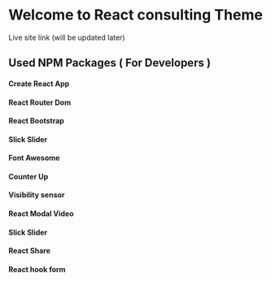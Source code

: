 # Welcome to React consulting Theme 

Live site link (will be updated later)

## Used NPM Packages ( For Developers )
#### Create React App
#### React Router Dom
#### React Bootstrap
#### Slick Slider
#### Font Awesome
#### Counter Up
#### Visibility sensor
#### React Modal Video
#### Slick Slider
#### React Share
#### React hook form